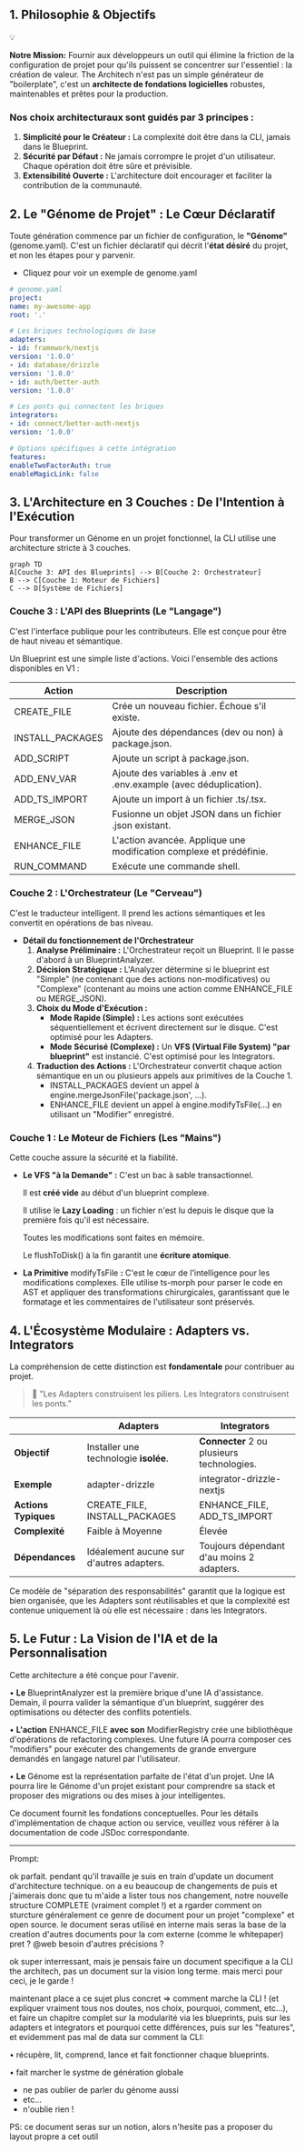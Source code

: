 ## **1. Philosophie & Objectifs**

<aside>
💡

**Notre Mission:** Fournir aux développeurs un outil qui élimine la friction de la configuration de projet pour qu'ils puissent se concentrer sur l'essentiel : la création de valeur. The Architech n'est pas un simple générateur de "boilerplate", c'est un **architecte de fondations logicielles** robustes, maintenables et prêtes pour la production.

</aside>

### Nos choix architecturaux sont guidés par 3 principes :

1. **Simplicité pour le Créateur :** La complexité doit être dans la CLI, jamais dans le Blueprint.
2. **Sécurité par Défaut :** Ne jamais corrompre le projet d'un utilisateur. Chaque opération doit être sûre et prévisible.
3. **Extensibilité Ouverte :** L'architecture doit encourager et faciliter la contribution de la communauté.

## **2. Le "Génome de Projet" : Le Cœur Déclaratif**

Toute génération commence par un fichier de configuration, le **"Génome"** (genome.yaml). C'est un fichier déclaratif qui décrit l'**état désiré** du projet, et non les étapes pour y parvenir.

- Cliquez pour voir un exemple de  genome.yaml

```yaml
# genome.yaml
project:
name: my-awesome-app
root: '.'

# Les briques technologiques de base
adapters:
- id: framework/nextjs
version: '1.0.0'
- id: database/drizzle
version: '1.0.0'
- id: auth/better-auth
version: '1.0.0'

# Les ponts qui connectent les briques
integrators:
- id: connect/better-auth-nextjs
version: '1.0.0'

# Options spécifiques à cette intégration
features:
enableTwoFactorAuth: true
enableMagicLink: false
```

## **3. L'Architecture en 3 Couches : De l'Intention à l'Exécution**

Pour transformer un Génome en un projet fonctionnel, la CLI utilise une architecture stricte à 3 couches.

```mermaid
graph TD
A[Couche 3: API des Blueprints] --> B[Couche 2: Orchestrateur]
B --> C[Couche 1: Moteur de Fichiers]
C --> D[Système de Fichiers]
```

### **Couche 3 : L'API des** Blueprints **(Le "Langage")**

C'est l'interface publique pour les contributeurs. Elle est conçue pour être de haut niveau et sémantique.

Un ⁠Blueprint est une simple liste d'actions. Voici l'ensemble des actions disponibles en V1 :

| Action | Description |
| --- | --- |
| ⁠CREATE_FILE | Crée un nouveau fichier. Échoue s'il existe. |
| ⁠INSTALL_PACKAGES | Ajoute des dépendances (dev ou non) à ⁠package.json. |
| ⁠ADD_SCRIPT | Ajoute un script à ⁠package.json. |
| ⁠ADD_ENV_VAR | Ajoute des variables à ⁠.env et ⁠.env.example (avec déduplication). |
| ⁠ADD_TS_IMPORT | Ajoute un import à un fichier ⁠.ts/⁠.tsx. |
| ⁠MERGE_JSON | Fusionne un objet JSON dans un fichier ⁠.json existant. |
| ⁠ENHANCE_FILE | L'action avancée. Applique une modification complexe et prédéfinie. |
| ⁠RUN_COMMAND | Exécute une commande shell. |

### **Couche 2 : L'Orchestrateur (Le "Cerveau")**

C'est le traducteur intelligent. Il prend les actions sémantiques et les convertit en opérations de bas niveau.

- **Détail du fonctionnement de l'Orchestrateur**
    1. **Analyse Préliminaire :** L'Orchestrateur reçoit un Blueprint. Il le passe d'abord à un BlueprintAnalyzer.
    2. **Décision Stratégique :** L'Analyzer détermine si le blueprint est "Simple" (ne contenant que des actions non-modificatives) ou "Complexe" (contenant au moins une action comme ENHANCE_FILE ou MERGE_JSON).
    3. **Choix du Mode d'Exécution :**
        - **Mode Rapide (Simple) :** Les actions sont exécutées séquentiellement et écrivent directement sur le disque. C'est optimisé pour les Adapters.
        - **Mode Sécurisé (Complexe) :** Un **VFS (Virtual File System) "par blueprint"** est instancié. C'est optimisé pour les Integrators.
    4. **Traduction des Actions :** L'Orchestrateur convertit chaque action sémantique en un ou plusieurs appels aux primitives de la Couche 1.
        - INSTALL_PACKAGES devient un appel à engine.mergeJsonFile('package.json', ...).
        - ENHANCE_FILE devient un appel à engine.modifyTsFile(...) en utilisant un "Modifier" enregistré.

### **Couche 1 : Le Moteur de Fichiers (Les "Mains")**

Cette couche assure la sécurité et la fiabilité.

- **Le VFS "à la Demande" :** C'est un bac à sable transactionnel.
    
    Il est **créé vide** au début d'un blueprint complexe.
    
    Il utilise le **Lazy Loading** : un fichier n'est lu depuis le disque que la première fois qu'il est nécessaire.
    
    Toutes les modifications sont faites en mémoire.
    
    Le flushToDisk() à la fin garantit une **écriture atomique**.
    

- **La Primitive** modifyTsFile **:** C'est le cœur de l'intelligence pour les modifications complexes. Elle utilise ts-morph pour parser le code en AST et appliquer des transformations chirurgicales, garantissant que le formatage et les commentaires de l'utilisateur sont préservés.

## **4. L'Écosystème Modulaire :** Adapters **vs.** Integrators

La compréhension de cette distinction est **fondamentale** pour contribuer au projet.

> 💬 "Les Adapters construisent les piliers. Les Integrators construisent les ponts."
> 

|  | ⁠Adapters | ⁠Integrators |
| --- | --- | --- |
| **Objectif** | Installer une technologie **isolée**. | **Connecter** 2 ou plusieurs technologies. |
| **Exemple** | ⁠adapter-drizzle | ⁠integrator-drizzle-nextjs |
| **Actions Typiques** | ⁠CREATE_FILE, ⁠INSTALL_PACKAGES | ⁠ENHANCE_FILE, ⁠ADD_TS_IMPORT |
| **Complexité** | Faible à Moyenne | Élevée |
| **Dépendances** | Idéalement aucune sur d'autres adapters. | Toujours dépendant d'au moins 2 adapters. |

Ce modèle de "séparation des responsabilités" garantit que la logique est bien organisée, que les Adapters sont réutilisables et que la complexité est contenue uniquement là où elle est nécessaire : dans les Integrators.

## **5. Le Futur : La Vision de l'IA et de la Personnalisation**

Cette architecture a été conçue pour l'avenir.

•	**Le** BlueprintAnalyzer est la première brique d'une IA d'assistance. Demain, il pourra valider la sémantique d'un blueprint, suggérer des optimisations ou détecter des conflits potentiels.

•	**L'action** ENHANCE_FILE **avec son** ModifierRegistry crée une bibliothèque d'opérations de refactoring complexes. Une future IA pourra composer ces "modifiers" pour exécuter des changements de grande envergure demandés en langage naturel par l'utilisateur.

•	**Le** Génome est la représentation parfaite de l'état d'un projet. Une IA pourra lire le Génome d'un projet existant pour comprendre sa stack et proposer des migrations ou des mises à jour intelligentes.

Ce document fournit les fondations conceptuelles. Pour les détails d'implémentation de chaque action ou service, veuillez vous référer à la documentation de code JSDoc correspondante.

---

Prompt:

ok parfait. pendant qu'il travaille je suis en train d'update un document d'architecture technique. on a eu beaucoup de changements de puis et j'aimerais donc que tu m'aide a lister tous nos changement, notre nouvelle structure COMPLETE (vraiment complet !) et a rgarder comment on sturcture généralement ce genre de document pour un projet "complexe" et open source.
le document seras utilisé en interne mais seras la base de la creation d'autres documents pour la com externe (comme le whitepaper)
pret ? @web besoin d'autres précisions ?

ok super interressant, mais je pensais faire un document specifique a la CLI the architech, pas un document sur la vision long terme. mais merci pour ceci, je le garde !

maintenant place a ce sujet plus concret => comment marche la CLI ! (et expliquer vraiment tous nos doutes, nos choix, pourquoi, comment, etc...), et faire un chapitre complet sur la modularité via les blueprints, puis sur les adapters et integrators et pourquoi cette différences, puis sur les "features", et evidemment pas mal de data sur comment la CLI:

•	récupère, lit, comprend, lance et fait fonctionner chaque blueprints.

•	fait marcher le systme de génération globale

- ne pas oublier de parler du génome aussi
- etc...
- n'oublie rien !

PS: ce document seras sur un notion, alors n'hesite pas a proposer du layout propre a cet outil